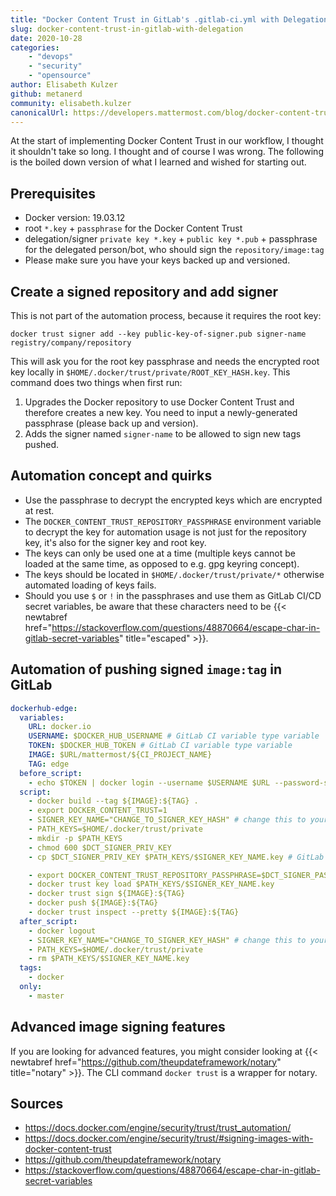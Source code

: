 ```yaml
---
title: "Docker Content Trust in GitLab's .gitlab-ci.yml with Delegation"
slug: docker-content-trust-in-gitlab-with-delegation
date: 2020-10-28
categories:
    - "devops"
    - "security"
    - "opensource"
author: Elisabeth Kulzer
github: metanerd
community: elisabeth.kulzer
canonicalUrl: https://developers.mattermost.com/blog/docker-content-trust-in-gitlab-with-delegation/
---
```


At the start of implementing Docker Content Trust in our workflow, I thought it shouldn't take so long.
I thought and of course I was wrong.
The following is the boiled down version of what I learned and wished for starting out.

## Prerequisites

- Docker version: 19.03.12
- root `*.key` + `passphrase` for the Docker Content Trust
- delegation/signer `private key *.key` + `public key *.pub` + passphrase for the delegated person/bot, who should sign the `repository/image:tag`
- Please make sure you have your keys backed up and versioned.

## Create a signed repository and add signer

This is not part of the automation process, because it requires the root key:
```
docker trust signer add --key public-key-of-signer.pub signer-name registry/company/repository
```
This will ask you for the root key passphrase and needs the encrypted root key locally in `$HOME/.docker/trust/private/ROOT_KEY_HASH.key`.
This command does two things when first run:
1. Upgrades the Docker repository to use Docker Content Trust and therefore creates a new key. You need to input a newly-generated passphrase (please back up and version).
1. Adds the signer named `signer-name` to be allowed to sign new tags pushed.

## Automation concept and quirks

- Use the passphrase to decrypt the encrypted keys which are encrypted at rest.
- The `DOCKER_CONTENT_TRUST_REPOSITORY_PASSPHRASE` environment variable to decrypt the key for automation usage is not just for the repository key, it's also for the signer key and root key.
- The keys can only be used one at a time (multiple keys cannot be loaded at the same time, as opposed to e.g. gpg keyring concept).
- The keys should be located in `$HOME/.docker/trust/private/*` otherwise automated loading of keys fails.
- Should you use `$` or `!` in the passphrases and use them as GitLab CI/CD secret variables, be aware that these characters need to be {{< newtabref href="https://stackoverflow.com/questions/48870664/escape-char-in-gitlab-secret-variables" title="escaped" >}}.

## Automation of pushing signed `image:tag` in GitLab

```yaml
dockerhub-edge:
  variables:
    URL: docker.io
    USERNAME: $DOCKER_HUB_USERNAME # GitLab CI variable type variable
    TOKEN: $DOCKER_HUB_TOKEN # GitLab CI variable type variable
    IMAGE: $URL/mattermost/${CI_PROJECT_NAME}
    TAG: edge
  before_script:
    - echo $TOKEN | docker login --username $USERNAME $URL --password-stdin
  script:
    - docker build --tag ${IMAGE}:${TAG} .
    - export DOCKER_CONTENT_TRUST=1
    - SIGNER_KEY_NAME="CHANGE_TO_SIGNER_KEY_HASH" # change this to your hash
    - PATH_KEYS=$HOME/.docker/trust/private
    - mkdir -p $PATH_KEYS
    - chmod 600 $DCT_SIGNER_PRIV_KEY
    - cp $DCT_SIGNER_PRIV_KEY $PATH_KEYS/$SIGNER_KEY_NAME.key # GitLab CI variable type file

    - export DOCKER_CONTENT_TRUST_REPOSITORY_PASSPHRASE=$DCT_SIGNER_PASS # GitLab CI variable type variable
    - docker trust key load $PATH_KEYS/$SIGNER_KEY_NAME.key
    - docker trust sign ${IMAGE}:${TAG}
    - docker push ${IMAGE}:${TAG}
    - docker trust inspect --pretty ${IMAGE}:${TAG}
  after_script:
    - docker logout
    - SIGNER_KEY_NAME="CHANGE_TO_SIGNER_KEY_HASH" # change this to your hash
    - PATH_KEYS=$HOME/.docker/trust/private
    - rm $PATH_KEYS/$SIGNER_KEY_NAME.key
  tags:
    - docker
  only:
    - master
```

## Advanced image signing features

If you are looking for advanced features, you might consider looking at {{< newtabref href="https://github.com/theupdateframework/notary" title="notary" >}}.
The CLI command `docker trust` is a wrapper for notary.

## Sources

- https://docs.docker.com/engine/security/trust/trust_automation/
- https://docs.docker.com/engine/security/trust/#signing-images-with-docker-content-trust
- https://github.com/theupdateframework/notary
- https://stackoverflow.com/questions/48870664/escape-char-in-gitlab-secret-variables
